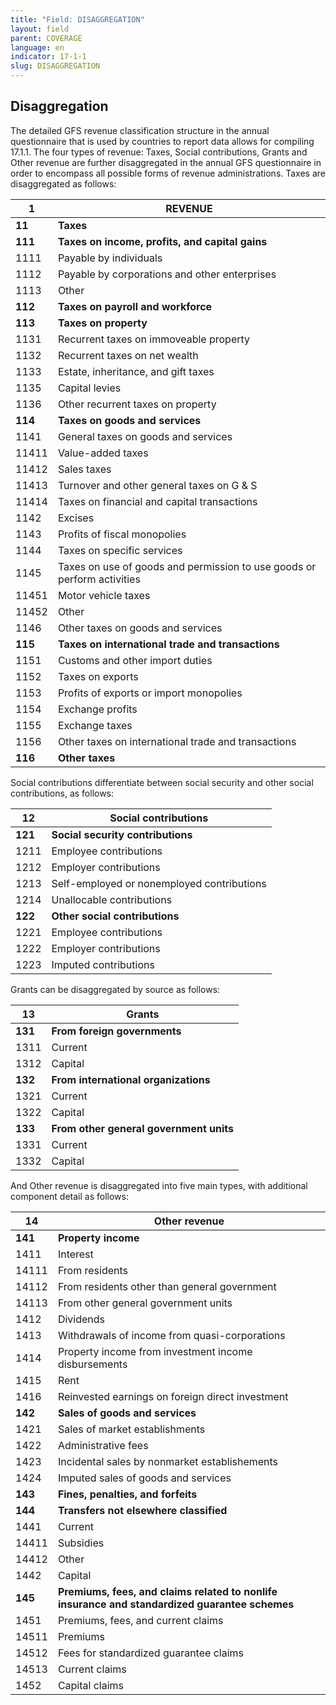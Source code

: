 ```yaml
---
title: "Field: DISAGGREGATION"
layout: field
parent: COVERAGE
language: en
indicator: 17-1-1
slug: DISAGGREGATION
---
```

## Disaggregation

The detailed GFS revenue classification structure in the annual questionnaire that is used by countries to report data allows for compiling 17.1.1. The four types of revenue: Taxes, Social contributions, Grants and Other revenue are further disaggregated in the annual GFS questionnaire in order to encompass all possible forms of revenue administrations. Taxes are disaggregated as follows:

1 | REVENUE
--- | ---
**11** | **Taxes**
**111** | **Taxes on income, profits, and capital gains**
1111 | Payable by individuals
1112 | Payable by corporations and other enterprises
1113 | Other
**112** | **Taxes on payroll and workforce**
**113** | **Taxes on property**
1131 | Recurrent taxes on immoveable property
1132 | Recurrent taxes on net wealth
1133 | Estate, inheritance, and gift taxes
1135 | Capital levies
1136 | Other recurrent taxes on property
**114** | **Taxes on goods and services**
1141 | General taxes on goods and services
11411 | Value-added taxes
11412 | Sales taxes
11413 | Turnover and other general taxes on G & S
11414 | Taxes on financial and capital transactions
1142 | Excises
1143 | Profits of fiscal monopolies
1144 | Taxes on specific services
1145 | Taxes on use of goods and permission to use goods or perform activities
11451 | Motor vehicle taxes
11452 | Other
1146 | Other taxes on goods and services
**115** | **Taxes on international trade and transactions**
1151 | Customs and other import duties
1152 | Taxes on exports
1153 | Profits of exports or import monopolies
1154 | Exchange profits
1155 | Exchange taxes
1156 | Other taxes on international trade and transactions
**116** | **Other taxes**

Social contributions differentiate between social security and other social contributions, as follows:

12 | Social contributions
--- | ---
**121** | **Social security contributions**
1211 | Employee contributions
1212 | Employer contributions
1213 | Self-employed or nonemployed contributions
1214 | Unallocable contributions
**122** | **Other social contributions**
1221 | Employee contributions
1222 | Employer contributions
1223 | Imputed contributions

Grants can be disaggregated by source as follows:

13 | Grants
--- | ---
**131** | **From foreign governments**
1311 | Current
1312 | Capital
**132** | **From international organizations**
1321 | Current
1322 | Capital
**133** | **From other general government units**
1331 | Current
1332 | Capital

And Other revenue is disaggregated into five main types, with additional component detail as follows:

14 | Other revenue
--- | ---
**141** | **Property income**
1411 | Interest
14111 | From residents
14112 | From residents other than general government
14113 | From other general government units
1412 | Dividends
1413 | Withdrawals of income from quasi-corporations
1414 | Property income from investment income disbursements
1415 | Rent
1416 | Reinvested earnings on foreign direct investment
**142** | **Sales of goods and services**
1421 | Sales of market establishments
1422 | Administrative fees
1423 | Incidental sales by nonmarket establishements
1424 | Imputed sales of goods and services
**143** | **Fines, penalties, and forfeits**
**144** | **Transfers not elsewhere classified**
1441 | Current
14411 | Subsidies
14412 | Other
1442 | Capital
**145** | **Premiums, fees, and claims related to nonlife insurance and standardized guarantee schemes**
1451 | Premiums, fees, and current claims
14511 | Premiums
14512 | Fees for standardized guarantee claims
14513 | Current claims
1452 | Capital claims
